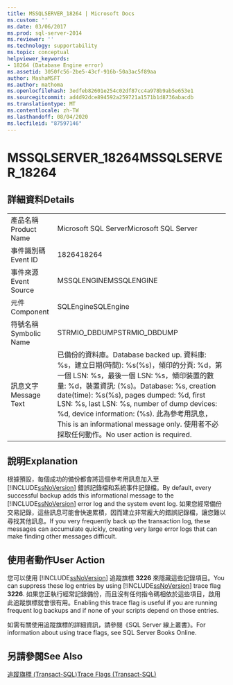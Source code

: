 ```yaml
---
title: MSSQLSERVER_18264 | Microsoft Docs
ms.custom: ''
ms.date: 03/06/2017
ms.prod: sql-server-2014
ms.reviewer: ''
ms.technology: supportability
ms.topic: conceptual
helpviewer_keywords:
- 18264 (Database Engine error)
ms.assetid: 3050fc56-2be5-43cf-916b-50a3ac5f89aa
author: MashaMSFT
ms.author: mathoma
ms.openlocfilehash: 3edfeb82601e254c02df87cc4a978b9ab5e653e1
ms.sourcegitcommit: ad4d92dce894592a259721a1571b1d8736abacdb
ms.translationtype: MT
ms.contentlocale: zh-TW
ms.lasthandoff: 08/04/2020
ms.locfileid: "87597146"
---
```

# <a name="mssqlserver_18264"></a><span data-ttu-id="048f3-102">MSSQLSERVER_18264</span><span class="sxs-lookup"><span data-stu-id="048f3-102">MSSQLSERVER_18264</span></span>
    
## <a name="details"></a><span data-ttu-id="048f3-103">詳細資料</span><span class="sxs-lookup"><span data-stu-id="048f3-103">Details</span></span>  
  
|||  
|-|-|  
|<span data-ttu-id="048f3-104">產品名稱</span><span class="sxs-lookup"><span data-stu-id="048f3-104">Product Name</span></span>|<span data-ttu-id="048f3-105">Microsoft SQL Server</span><span class="sxs-lookup"><span data-stu-id="048f3-105">Microsoft SQL Server</span></span>|  
|<span data-ttu-id="048f3-106">事件識別碼</span><span class="sxs-lookup"><span data-stu-id="048f3-106">Event ID</span></span>|<span data-ttu-id="048f3-107">18264</span><span class="sxs-lookup"><span data-stu-id="048f3-107">18264</span></span>|  
|<span data-ttu-id="048f3-108">事件來源</span><span class="sxs-lookup"><span data-stu-id="048f3-108">Event Source</span></span>|<span data-ttu-id="048f3-109">MSSQLENGINE</span><span class="sxs-lookup"><span data-stu-id="048f3-109">MSSQLENGINE</span></span>|  
|<span data-ttu-id="048f3-110">元件</span><span class="sxs-lookup"><span data-stu-id="048f3-110">Component</span></span>|<span data-ttu-id="048f3-111">SQLEngine</span><span class="sxs-lookup"><span data-stu-id="048f3-111">SQLEngine</span></span>|  
|<span data-ttu-id="048f3-112">符號名稱</span><span class="sxs-lookup"><span data-stu-id="048f3-112">Symbolic Name</span></span>|<span data-ttu-id="048f3-113">STRMIO_DBDUMP</span><span class="sxs-lookup"><span data-stu-id="048f3-113">STRMIO_DBDUMP</span></span>|  
|<span data-ttu-id="048f3-114">訊息文字</span><span class="sxs-lookup"><span data-stu-id="048f3-114">Message Text</span></span>|<span data-ttu-id="048f3-115">已備份的資料庫。</span><span class="sxs-lookup"><span data-stu-id="048f3-115">Database backed up.</span></span> <span data-ttu-id="048f3-116">資料庫: %s，建立日期(時間): %s(%s)，傾印的分頁: %d，第一個 LSN: %s，最後一個 LSN: %s，傾印裝置的數量: %d，裝置資訊: (%s)。</span><span class="sxs-lookup"><span data-stu-id="048f3-116">Database: %s, creation date(time): %s(%s), pages dumped: %d, first LSN: %s, last LSN: %s, number of dump devices: %d, device information: (%s).</span></span> <span data-ttu-id="048f3-117">此為參考用訊息，</span><span class="sxs-lookup"><span data-stu-id="048f3-117">This is an informational message only.</span></span> <span data-ttu-id="048f3-118">使用者不必採取任何動作。</span><span class="sxs-lookup"><span data-stu-id="048f3-118">No user action is required.</span></span>|  
  
## <a name="explanation"></a><span data-ttu-id="048f3-119">說明</span><span class="sxs-lookup"><span data-stu-id="048f3-119">Explanation</span></span>  
 <span data-ttu-id="048f3-120">根據預設，每個成功的備份都會將這個參考用訊息加入至 [!INCLUDE[ssNoVersion](../../includes/ssnoversion-md.md)] 錯誤記錄檔和系統事件記錄檔。</span><span class="sxs-lookup"><span data-stu-id="048f3-120">By default, every successful backup adds this informational message to the [!INCLUDE[ssNoVersion](../../includes/ssnoversion-md.md)] error log and the system event log.</span></span> <span data-ttu-id="048f3-121">如果您經常備份交易記錄，這些訊息可能會快速累積，因而建立非常龐大的錯誤記錄檔，讓您難以尋找其他訊息。</span><span class="sxs-lookup"><span data-stu-id="048f3-121">If you very frequently back up the transaction log, these messages can accumulate quickly, creating very large error logs that can make finding other messages difficult.</span></span>  
  
## <a name="user-action"></a><span data-ttu-id="048f3-122">使用者動作</span><span class="sxs-lookup"><span data-stu-id="048f3-122">User Action</span></span>  
 <span data-ttu-id="048f3-123">您可以使用 [!INCLUDE[ssNoVersion](../../includes/ssnoversion-md.md)] 追蹤旗標 **3226** 來隱藏這些記錄項目。</span><span class="sxs-lookup"><span data-stu-id="048f3-123">You can suppress these log entries by using [!INCLUDE[ssNoVersion](../../includes/ssnoversion-md.md)] trace flag **3226**.</span></span> <span data-ttu-id="048f3-124">如果您正執行經常記錄備份，而且沒有任何指令碼相依於這些項目，啟用此追蹤旗標就會很有用。</span><span class="sxs-lookup"><span data-stu-id="048f3-124">Enabling this trace flag is useful if you are running frequent log backups and if none of your scripts depend on those entries.</span></span>  
  
 <span data-ttu-id="048f3-125">如需有關使用追蹤旗標的詳細資訊，請參閱《SQL Server 線上叢書》。</span><span class="sxs-lookup"><span data-stu-id="048f3-125">For information about using trace flags, see SQL Server Books Online.</span></span>  
  
## <a name="see-also"></a><span data-ttu-id="048f3-126">另請參閱</span><span class="sxs-lookup"><span data-stu-id="048f3-126">See Also</span></span>  
 [<span data-ttu-id="048f3-127">追蹤旗標 &#40;Transact-SQL&#41;</span><span class="sxs-lookup"><span data-stu-id="048f3-127">Trace Flags &#40;Transact-SQL&#41;</span></span>](/sql/t-sql/database-console-commands/dbcc-traceon-trace-flags-transact-sql)  
  
  
